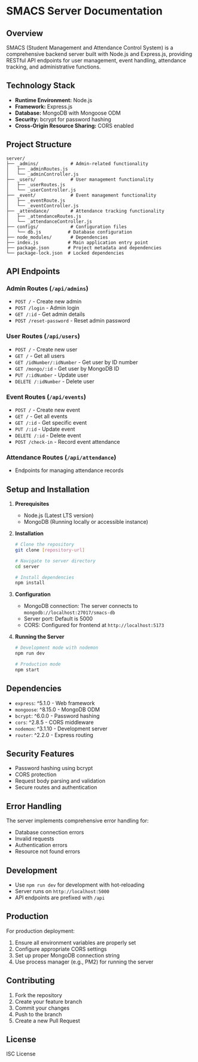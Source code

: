 # SMACS Server Documentation

## Overview
SMACS (Student Management and Attendance Control System) is a comprehensive backend server built with Node.js and Express.js, providing RESTful API endpoints for user management, event handling, attendance tracking, and administrative functions.

## Technology Stack
- **Runtime Environment:** Node.js
- **Framework:** Express.js
- **Database:** MongoDB with Mongoose ODM
- **Security:** bcrypt for password hashing
- **Cross-Origin Resource Sharing:** CORS enabled

## Project Structure
```
server/
├── _admins/            # Admin-related functionality
│   ├── _adminRoutes.js
│   └── _adminController.js
├── _users/             # User management functionality
│   ├── _userRoutes.js
│   └── _userController.js
├── _event/             # Event management functionality
│   ├── _eventRoute.js
│   └── _eventController.js
├── _attendance/        # Attendance tracking functionality
│   ├── _attendanceRoutes.js
│   └── _attendanceController.js
├── configs/            # Configuration files
│   └── db.js          # Database configuration
├── node_modules/       # Dependencies
├── index.js           # Main application entry point
├── package.json       # Project metadata and dependencies
└── package-lock.json  # Locked dependencies
```

## API Endpoints

### Admin Routes (`/api/admins`)
- `POST /` - Create new admin
- `POST /login` - Admin login
- `GET /:id` - Get admin details
- `POST /reset-password` - Reset admin password

### User Routes (`/api/users`)
- `POST /` - Create new user
- `GET /` - Get all users
- `GET /idNumber/:idNumber` - Get user by ID number
- `GET /mongo/:id` - Get user by MongoDB ID
- `PUT /:idNumber` - Update user
- `DELETE /:idNumber` - Delete user

### Event Routes (`/api/events`)
- `POST /` - Create new event
- `GET /` - Get all events
- `GET /:id` - Get specific event
- `PUT /:id` - Update event
- `DELETE /:id` - Delete event
- `POST /check-in` - Record event attendance

### Attendance Routes (`/api/attendance`)
- Endpoints for managing attendance records

## Setup and Installation

1. **Prerequisites**
   - Node.js (Latest LTS version)
   - MongoDB (Running locally or accessible instance)

2. **Installation**
   ```bash
   # Clone the repository
   git clone [repository-url]

   # Navigate to server directory
   cd server

   # Install dependencies
   npm install
   ```

3. **Configuration**
   - MongoDB connection: The server connects to `mongodb://localhost:27017/smacs-db`
   - Server port: Default is 5000
   - CORS: Configured for frontend at `http://localhost:5173`

4. **Running the Server**
   ```bash
   # Development mode with nodemon
   npm run dev

   # Production mode
   npm start
   ```

## Dependencies
- `express`: ^5.1.0 - Web framework
- `mongoose`: ^8.15.0 - MongoDB ODM
- `bcrypt`: ^6.0.0 - Password hashing
- `cors`: ^2.8.5 - CORS middleware
- `nodemon`: ^3.1.10 - Development server
- `router`: ^2.2.0 - Express routing

## Security Features
- Password hashing using bcrypt
- CORS protection
- Request body parsing and validation
- Secure routes and authentication

## Error Handling
The server implements comprehensive error handling for:
- Database connection errors
- Invalid requests
- Authentication errors
- Resource not found errors

## Development
- Use `npm run dev` for development with hot-reloading
- Server runs on `http://localhost:5000`
- API endpoints are prefixed with `/api`

## Production
For production deployment:
1. Ensure all environment variables are properly set
2. Configure appropriate CORS settings
3. Set up proper MongoDB connection string
4. Use process manager (e.g., PM2) for running the server

## Contributing
1. Fork the repository
2. Create your feature branch
3. Commit your changes
4. Push to the branch
5. Create a new Pull Request

## License
ISC License
